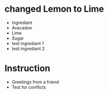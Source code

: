 # changed Lemon to Lime
- Ingrediant
- Avacadoe
- Lime
- Sugar
- test ingrediant 1
- test ingrediant 2

# Instruction
- Greetings from a friend
- Test for conflicts
